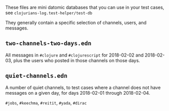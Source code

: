These files are mini datomic databases that you can use in your test cases, see
`clojurians-log.test-helper/test-db`

They generally contain a specific selection of channels, users, and messages.


## `two-channels-two-days.edn`

All messages in `#clojure` and `#clojurescript` for 2018-02-02 and 2018-02-03,
plus the users who posted in those channels on those days.

## `quiet-channels.edn`

A number of quiet channels, to test cases where a channel does not have messages
on a given day, for days 2018-02-01 through 2018-02-04.

`#jobs`, `#keechma`, `#reitit`, `#yada`, `#dirac`
